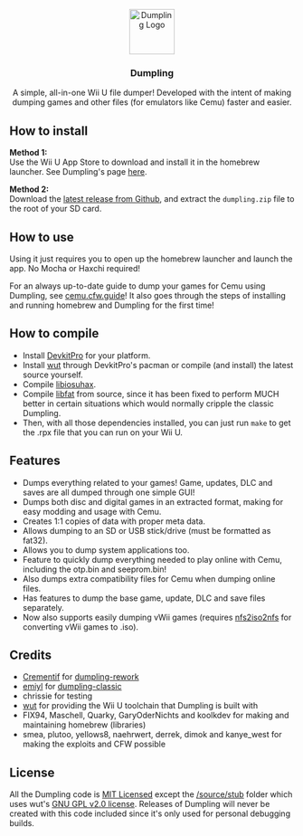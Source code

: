 <p align="center">
  <img src="assets/dumpling-logo.png" alt="Dumpling Logo" width="80" height="80">

  <h3 align="center">Dumpling</h3>

  <p align="center">
    A simple, all-in-one Wii U file dumper! Developed with the intent of making dumping games and other files (for emulators like Cemu) faster and easier.
  </p>
</p>

## How to install
**Method 1:**  
Use the Wii U App Store to download and install it in the homebrew launcher. See Dumpling's page [here](https://apps.fortheusers.org/wiiu/dumpling).

**Method 2:**  
Download the [latest release from Github](https://github.com/emiyl/dumpling/releases), and extract the `dumpling.zip` file to the root of your SD card.

## How to use
Using it just requires you to open up the homebrew launcher and launch the app. No Mocha or Haxchi required!

For an always up-to-date guide to dump your games for Cemu using Dumpling, see [cemu.cfw.guide](https://cemu.cfw.guide/dumping-games)! It also goes through the steps of installing and running homebrew and Dumpling for the first time!


## How to compile
- Install [DevkitPro](https://devkitpro.org/wiki/Getting_Started) for your platform.
- Install [wut](https://github.com/devkitPro/wut) through DevkitPro's pacman or compile (and install) the latest source yourself.
- Compile [libiosuhax](https://github.com/wiiu-env/libiosuhax).
- Compile [libfat](https://github.com/Crementif/libfat) from source, since it has been fixed to perform MUCH better in certain situations which would normally cripple the classic Dumpling.
- Then, with all those dependencies installed, you can just run `make` to get the .rpx file that you can run on your Wii U.


## Features
- Dumps everything related to your games! Game, updates, DLC and saves are all dumped through one simple GUI!
- Dumps both disc and digital games in an extracted format, making for easy modding and usage with Cemu.
- Creates 1:1 copies of data with proper meta data.
- Allows dumping to an SD or USB stick/drive (must be formatted as fat32).
- Allows you to dump system applications too.
- Feature to quickly dump everything needed to play online with Cemu, including the otp.bin and seeprom.bin!
- Also dumps extra compatibility files for Cemu when dumping online files.
- Has features to dump the base game, update, DLC and save files separately.
- Now also supports easily dumping vWii games (requires [nfs2iso2nfs](https://github.com/FIX94/nfs2iso2nfs/releases/tag/v0.5.6) for converting vWii games to .iso).

## Credits
- [Crementif](https://github.com/Crementif) for [dumpling-rework](https://github.com/emiyl/dumpling)
- [emiyl](https://github.com/emiyl) for [dumpling-classic](https://github.com/emiyl/dumpling-classic)
- chrissie for testing
- [wut](https://github.com/devkitpro/wut) for providing the Wii U toolchain that Dumpling is built with
- FIX94, Maschell, Quarky, GaryOderNichts and koolkdev for making and maintaining homebrew (libraries)
- smea, plutoo, yellows8, naehrwert, derrek, dimok and kanye_west for making the exploits and CFW possible

## License
All the Dumpling code is [MIT Licensed](https://github.com/emiyl/dumpling/blob/master/LICENSE.md) except the [/source/stub](/source/stub) folder which uses wut's [GNU GPL v2.0 license](https://github.com/devkitPro/wut/blob/master/LICENSE.md).
Releases of Dumpling will never be created with this code included since it's only used for personal debugging builds.
